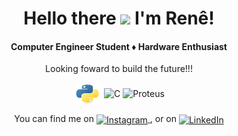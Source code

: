 <div align="center">
  <h1>Hello there <img src="https://raw.githubusercontent.com/MartinHeinz/MartinHeinz/master/wave.gif" width="30px">
 I'm Renê!</h1>
  <h4>Computer Engineer Student ♦ Hardware Enthusiast</h4>
  <p>Looking foward to build the future!!!</p>
</div>
<div align = "center">
  <img align="center" alt="Python" height="35" width="45" src="https://raw.githubusercontent.com/devicons/devicon/master/icons/python/python-original.svg">
  <img align="center" alt="C" width="35px" height="35px"  src="https://cdn.iconscout.com/icon/free/png-512/c-programming-569564.png">
  <img align="center" alt="Proteus" width="51px" height="35px"  src="https://www.labcenter.com/images/logo.png">
</div>

<div align = "center">
  <p>
    You can find me on 
    <a href="https://www.instagram.com/rene_correa_/">
      <img align="center" width="30px" height="30px" src="https://i.imgur.com/M6yBwxS.png" alt="Instagram">
    </a>
    , or on
    <a href="https://www.linkedin.com/in/ren%C3%AA-n-corr%C3%AAa-48b9ab195">
      <img align="center" alt="LinkedIn" width="30px" height="30px"  src="https://i.imgur.com/rwYRqn6.png">
    </a>
  </p>
</div>
  
<!--
Here are some ideas to get you started:

- 🔭 I’m currently working on ...
- 🌱 I’m currently learning ...
- 👯 I’m looking to collaborate on ...
- 🤔 I’m looking for help with ...
- 💬 Ask me about ...
- 📫 How to reach me: ...
- 😄 Pronouns: ...
- ⚡ Fun fact: ...

Future Ideas:
https://github.com/abhisheknaiidu/awesome-github-profile-readme

https://github.com/Raymo111/Raymo111
https://github.com/natemoo-re/natemoo-re
https://github.com/CyrisXD/CyrisXD
-->
